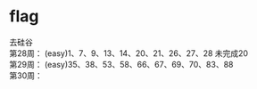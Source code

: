 # flag
去硅谷<br>
第28周： (easy)1、7、9、13、14、20、21、26、27、28  未完成20 <br>
第29周： (easy)35、38、53、58、66、67、69、70、83、88  <br>
第30周： 
